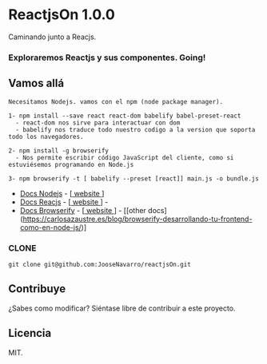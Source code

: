 # ReactjsOn 1.0.0
  Caminando junto a Reacjs. 
  
### Exploraremos Reactjs y sus componentes. Going!


## Vamos allá 
```
Necesitamos Nodejs. vamos con el npm (node package manager).

1- npm install --save react react-dom babelify babel-preset-react
  - react-dom nos sirve para interactuar con dom
  - babelify nos traduce todo nuestro codigo a la version que soporta todo los navegadores.
  
2- npm install -g browserify
  - Nos permite escribir código JavaScript del cliente, como si estuviésemos programando en Node.js
  
3- npm browserify -t [ babelify --preset [react]] main.js -o bundle.js

```

* [Docs Nodejs](http://nodejs.org/documentation/) - [[ website ](http://nodejs.org/)]
* [Docs Reacjs](https://facebook.github.io/react/docs/hello-world.html) - [[ website ](https://facebook.github.io/react/)] -  
* [Docs Browserify](http://browserify.org/) - [[ website ](https://github.com/substack/node-browserify#usage)] - [[other docs] (https://carlosazaustre.es/blog/browserify-desarrollando-tu-frontend-como-en-node-js/)]

### CLONE
```
git clone git@github.com:JooseNavarro/reactjsOn.git

```

## Contribuye

¿Sabes como modificar? Siéntase libre de contribuir a este proyecto.

## Licencia

MIT.
